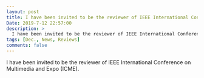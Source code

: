 ```yaml
---
layout: post
title: I have been invited to be the reviewer of IEEE International Conference on Multimedia and Expo (ICME).
Date: 2019-7-12 22:57:00
description: >
  I have been invited to be the reviewer of IEEE International Conference on Multimedia and Expo (ICME).
tags: [Dec., News, Reviews]
comments: false
---
```


I have been invited to be the reviewer of IEEE International Conference on Multimedia and Expo (ICME).

